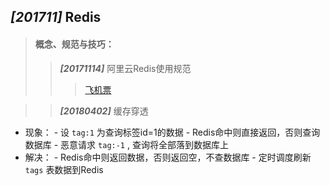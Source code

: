 ## ***[201711]*** Redis
> #### 概念、规范与技巧：
>> ***[20171114]*** 阿里云Redis使用规范
>>> [飞机票](https://yq.aliyun.com/articles/531067)
 
>> ***[20180402]*** 缓存穿透
>>>
   - 现象：
    - 设 ```tag:1``` 为查询标签id=1的数据
    - Redis命中则直接返回，否则查询数据库
    - 恶意请求 ```tag:-1``` , 查询将全部落到数据库上
   - 解决：
    - Redis命中则返回数据，否则返回空，不查数据库
    - 定时调度刷新 ```tags``` 表数据到Redis
